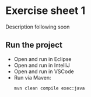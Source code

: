 # Exercise sheet 1
Description following soon

## Run the project
- Open and run in Eclipse
- Open and run in IntelliJ
- Open and run in VSCode
- Run via Maven:
  ```sh
  mvn clean compile exec:java
  ```